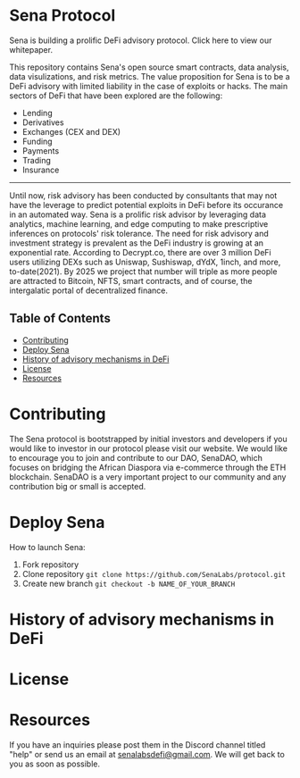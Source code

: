 # Sena Protocol
Sena is building a prolific DeFi advisory protocol. Click here to view our whitepaper.

This repository contains Sena's open source smart contracts, data analysis, data visulizations, and risk metrics. The value proposition for Sena is to be a DeFi advisory with limited liability in the case of exploits or hacks. The main sectors of DeFi that have been explored are the following:
- Lending
- Derivatives
- Exchanges (CEX and DEX)
- Funding
- Payments
- Trading
- Insurance

----

Until now, risk advisory has been conducted by consultants that may not have the leverage to predict potential exploits in DeFi before its occurance in an automated way. Sena is a prolific risk advisor by leveraging data analytics, machine learning, and edge computing to make prescriptive inferences on protocols' risk tolerance. The need for risk advisory and investment strategy is prevalent as the DeFi industry is growing at an exponential rate. According to Decrypt.co, there are over 3 million DeFi users utilizing DEXs such as Uniswap, Sushiswap, dYdX, 1inch, and more, to-date(2021). By 2025 we project that number will triple as more people are attracted to Bitcoin, NFTS, smart contracts, and of course, the intergalatic portal of decentralized finance.

## Table of Contents
- [Contributing](#contributing)
- [Deploy Sena](#deploy-sena)
- [History of advisory mechanisms in DeFi](#history-of-advisory-mechanisms-in-defi)
- [License](#license)
- [Resources](#resources)

# Contributing
The Sena protocol is bootstrapped by initial investors and developers if you would like to investor in our protocol please visit our website. We would like to encourage you to join and contribute to our DAO, SenaDAO, which focuses on bridging the African Diaspora via e-commerce through the ETH blockchain. SenaDAO is a very important project to our community and any contribution big or small is accepted.

# Deploy Sena
How to launch Sena:
 1. Fork repository
 3. Clone repository `git clone https://github.com/SenaLabs/protocol.git`
 4. Create new branch `git checkout -b NAME_OF_YOUR_BRANCH`
 
# History of advisory mechanisms in DeFi

# License

# Resources
If you have an inquiries please post them in the Discord channel titled "help" or send us an email at senalabsdefi@gmail.com. We will get back to you as soon as possible.
